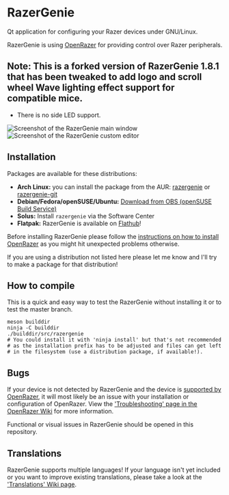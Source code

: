 # RazerGenie

Qt application for configuring your Razer devices under GNU/Linux.

RazerGenie is using [OpenRazer](https://openrazer.github.io) for providing control over Razer peripherals.

## Note:  This is a forked version of RazerGenie 1.8.1 that has been tweaked to add logo and scroll wheel Wave lighting effect support for compatible mice.

* There is no side LED support.

![Screenshot of the RazerGenie main window](https://z3ntu.github.io/RazerGenie/screenshots/mainwindow.png)
![Screenshot of the RazerGenie custom editor](https://z3ntu.github.io/RazerGenie/screenshots/customeditor.png)

## Installation
Packages are available for these distributions:
* **Arch Linux:** you can install the package from the AUR: [razergenie](https://aur.archlinux.org/packages/razergenie/) or [razergenie-git](https://aur.archlinux.org/packages/razergenie-git/)
* **Debian/Fedora/openSUSE/Ubuntu:** [Download from OBS (openSUSE Build Service)](https://software.opensuse.org//download.html?project=hardware%3Arazer&package=razergenie)
* **Solus:** Install `razergenie` via the Software Center
* **Flatpak:** RazerGenie is available on [Flathub](https://flathub.org/apps/details/xyz.z3ntu.razergenie)!

Before installing RazerGenie please follow the [instructions on how to install OpenRazer](https://openrazer.github.io/#download) as you might hit unexpected problems otherwise.

If you are using a distribution not listed here please let me know and I'll try to make a package for that distribution!

## How to compile
This is a quick and easy way to test the RazerGenie without installing it or to test the master branch.
```
meson builddir
ninja -C builddir
./builddir/src/razergenie
# You could install it with 'ninja install' but that's not recommended
# as the installation prefix has to be adjusted and files can get left
# in the filesystem (use a distribution package, if available!).
```

## Bugs
If your device is not detected by RazerGenie and the device is [supported by OpenRazer](https://github.com/openrazer/openrazer/blob/master/README.md#device-support), it will most likely be an issue with your installation or configuration of OpenRazer. View the ['Troubleshooting' page in the OpenRazer Wiki](https://github.com/openrazer/openrazer/wiki/Troubleshooting) for more information.

Functional or visual issues in RazerGenie should be opened in this repository.

## Translations
RazerGenie supports multiple languages! If your language isn't yet included or you want to improve existing translations, please take a look at the ['Translations' Wiki page](https://github.com/z3ntu/RazerGenie/wiki/Translations).
